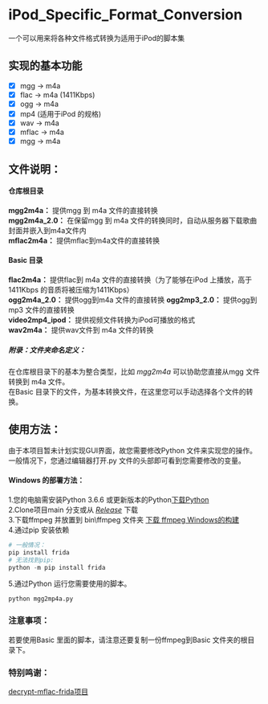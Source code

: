 # iPod_Specific_Format_Conversion
一个可以用来将各种文件格式转换为适用于iPod的脚本集    

## 实现的基本功能   
- [x] mgg -> m4a
- [x] flac -> m4a (1411Kbps)
- [x] ogg -> m4a
- [x] mp4 (适用于iPod 的规格)
- [x] wav -> m4a
- [x] mflac -> m4a
- [x] mgg -> m4a
## 文件说明：   

#### 仓库根目录
**mgg2m4a：** 提供mgg 到 m4a 文件的直接转换   
**mgg2m4a_2.0：** 在保留mgg 到 m4a 文件的转换同时，自动从服务器下载歌曲封面并嵌入到m4a文件内    
**mflac2m4a：** 提供mflac到m4a文件的直接转换    


#### Basic 目录
**flac2m4a：** 提供flac到 m4a 文件的直接转换（为了能够在iPod 上播放，高于1411Kbps 的音质将被压缩为1411Kbps）      
**ogg2m4a_2.0：** 提供ogg到m4a 文件的直接转换 
**ogg2mp3_2.0：** 提供ogg到mp3 文件的直接转换   
**video2mp4_ipod：** 提供视频文件转换为iPod可播放的格式     
**wav2m4a：** 提供wav文件到 m4a 文件的转换    

##### 附录：文件夹命名定义：  
在仓库根目录下的基本为整合类型，比如 *mgg2m4a*  可以协助您直接从mgg 文件转换到 m4a 文件。   
在Basic 目录下的文件，为基本转换文件，在这里您可以手动选择各个文件的转换。





## 使用方法：  
由于本项目暂未计划实现GUI界面，故您需要修改Python 文件来实现您的操作。   
一般情况下，您通过编辑器打开.py 文件的头部即可看到您需要修改的变量。    

#### Windows 的部署方法：
1.您的电脑需安装Python 3.6.6 或更新版本的Python[下载Python](https://python.org)   
2.Clone项目main 分支或从 [*Release*](https://github.com/Xiaoxiaoyu1321/IPod_specific_format_conversion/releases) 下载  
3.下载ffmpeg 并放置到 bin\\ffmpeg 文件夹 [下载 ffmpeg Windows的构建](https://www.gyan.dev/ffmpeg/builds/)     
4.通过pip 安装依赖    
```Python
# 一般情况：
pip install frida
# 无法找到pip:
python -m pip install frida
```
5.通过Python 运行您需要使用的脚本。
```
python mgg2mp4a.py
```

### 注意事项：
若要使用Basic 里面的脚本，请注意还要复制一份ffmpeg到Basic 文件夹的根目录下。  
### 特别鸣谢：
[decrypt-mflac-frida项目](https://github.com/yllhwa/decrypt-mflac-frida)  

